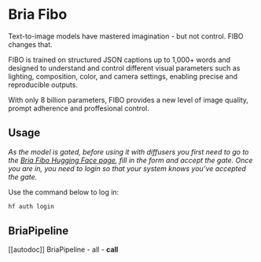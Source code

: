 <!--Copyright 2025 The HuggingFace Team. All rights reserved.

Licensed under the Apache License, Version 2.0 (the "License"); you may not use this file except in compliance with
the License. You may obtain a copy of the License at

http://www.apache.org/licenses/LICENSE-2.0

Unless required by applicable law or agreed to in writing, software distributed under the License is distributed on
an "AS IS" BASIS, WITHOUT WARRANTIES OR CONDITIONS OF ANY KIND, either express or implied. See the License for the
specific language governing permissions and limitations under the License.
-->

# Bria Fibo

Text-to-image models have mastered imagination - but not control. FIBO changes that.

FIBO is trained on structured JSON captions up to 1,000+ words and designed to understand and control different visual parameters such as lighting, composition, color, and camera settings, enabling precise and reproducible outputs.

With only 8 billion parameters, FIBO provides a new level of image quality, prompt adherence and proffesional control.

## Usage

_As the model is gated, before using it with diffusers you first need to go to the [Bria Fibo Hugging Face page](https://huggingface.co/briaai/FIBO), fill in the form and accept the gate. Once you are in, you need to login so that your system knows you’ve accepted the gate._

Use the command below to log in:

```bash
hf auth login
```


## BriaPipeline

[[autodoc]] BriaPipeline
	- all
	- __call__

